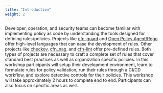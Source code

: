```yaml
---
title: "Introduction"
weight: 2
---
```

Developer, operation, and security teams can become familiar with implementing policy as code by understanding the tools designed for defining rules/policies. Projects like [cfn-guard](https://github.com/aws-cloudformation/cloudformation-guard) and [Open Policy Agent/Rego](https://www.openpolicyagent.org/docs/latest/#rego) offer high-level languages that can ease the development of rules. Other projects like [checkov](https://github.com/bridgecrewio/checkov), [cfn_nag](https://github.com/stelligent/cfn_nag), and [cfn-lint](https://github.com/aws-cloudformation/cfn-lint) offer pre-defined rules. Both types of projects are necessary to craft a complete set of rules that cover standard best practices as well as organization specific policies. In this workshop participants will setup their development environment, learn to formulate rules for policy validation, run their rules through a CI/CD workflow, and explore detective controls for their policies. This workshop will take approximately 2 hours to complete end to end. Participants can also focus on specific areas as well.
